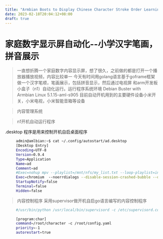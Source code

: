 ```yaml
---
title: "Armbian Boots to Display Chinese Character Stroke Order Learning"
date: 2023-02-18T20:04:12+08:00
draft: true
---
```


# 家庭数字显示屏自动化--小学汉字笔画，拼音展示

>  一直想折腾一个家庭数字内容显示屏，想了很久，之前做的都是打开一个播放器播放视频，内容比较单一
>  今天有时间用golang语言基于goframe框架做一个汉字笔顺，笔画展示，包括拼音显示，然后通过电视屏
>  和arm开发板小盒子（n1）自动化运行。运行程序系统环境 Debian Buster with Armbian Linux 5.1.15-aml-s905
>  目前自动开机用到的主要硬件设备小米开关，小米电视，小米智能音箱等设备

>  内容管理系统

>  n1开机自动运行程序    
   
   .desktop 程序是用来控制开机自启桌面程序  
   ```bash
		admin@amlbian:~$ cat ~/.config/autostart/ad.desktop 
		[Desktop Entry]
		Encoding=UTF-8
		Version=0.9.4
		Type=Application
		Name=ad
		Comment=ad
		#Exec=nohup mpv --playlist=/mnt/nfs/my_list.txt --loop-playlist=inf --fullscreen=yes &
		Exec=chromium  --noerrdialogs --disable-session-crashed-bubble --disable-infobars  --kiosk http://localhost:81/characters/show
		StartupNotify=false
		Terminal=false
		Hidden=false
   ```
>  内容控制程序
   采用supervisor做开机自启go语言编写的内容控制程序
   
   
   ```bash 
        #/usr/bin/python /usr/local/bin/supervisord -c /etc/supervisord.conf
		
		[program:char]
		command=/root/character -c /root/config.yaml
		priority=-1
		autorestart=true
   ```
